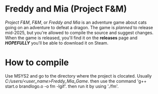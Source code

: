 # Freddy and Mia (Project F&M)
*Project F&M*, *F&M*, or *Freddy and Mia* is an adventure game about cats going on an adventure to defeat a dragon.
The game is *planned* to release mid-2025, but you're allowed to compile the source and suggest changes.
When the game is released, you'll find it on the **releases** page and ***HOPEFULLY*** you'll be able to download it on Steam.
# How to compile
Use MSYS2 and go to the directory where the project is clocated. Usually *C:/users/<user_name>Freddy_Mia_Game*. then use the command 'g++ start.o brandlogo.o -o fm -lgif'. then run it by using './fm'.
